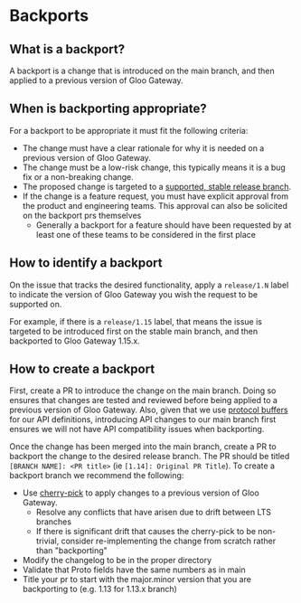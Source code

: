 # Backports

## What is a backport?
A backport is a change that is introduced on the main branch, and then applied to a previous version of Gloo Gateway.

## When is backporting appropriate?
For a backport to be appropriate it must fit the following criteria:
- The change must have a clear rationale for why it is needed on a previous version of Gloo Gateway.
- The change must be a low-risk change, this typically means it is a bug fix or a non-breaking change.
- The proposed change is targeted to a [supported, stable release branch](https://docs.solo.io/gloo-edge/latest/reference/support/).
- If the change is a feature request, you must have explicit approval from the product and engineering teams. This approval can also be solicited on the backport prs themselves
  - Generally a backport for a feature should have been requested by at least one of these teams to be considered in the first place

## How to identify a backport
On the issue that tracks the desired functionality, apply a `release/1.N` label to indicate the version of Gloo Gateway you wish the request to be supported on.

For example, if there is a `release/1.15` label, that means the issue is targeted to be introduced first on the stable main branch, and then backported to Gloo Gateway 1.15.x.

## How to create a backport
First, create a PR to introduce the change on the main branch. Doing so ensures that changes are tested and reviewed before being applied to a previous version of Gloo Gateway. Also, given that we use [protocol buffers](https://developers.google.com/protocol-buffers) for our API definitions, introducing API changes to our main branch first ensures we will not have API compatibility issues when backporting.

Once the change has been merged into the main branch, create a PR to backport the change to the desired release branch. The PR should be titled `[BRANCH NAME]: <PR title>` (ie `[1.14]: Original PR Title`). To create a backport branch we recommend the following:
- Use [cherry-pick](https://git-scm.com/docs/git-cherry-pick) to apply changes to a previous version of Gloo Gateway.
  - Resolve any conflicts that have arisen due to drift between LTS branches
  - If there is significant drift that causes the cherry-pick to be non-trivial, consider re-implementing the change from scratch rather than "backporting"
- Modify the changelog to be in the proper directory
- Validate that Proto fields have the same numbers as in main
- Title your pr to start with the major.minor version that you are backporting to (e.g. 1.13 for 1.13.x branch)